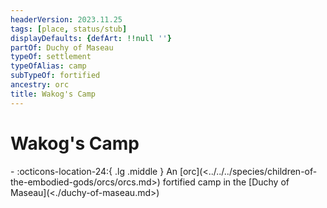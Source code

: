 ```yaml
---
headerVersion: 2023.11.25
tags: [place, status/stub]
displayDefaults: {defArt: !!null ''}
partOf: Duchy of Maseau
typeOf: settlement
typeOfAlias: camp
subTypeOf: fortified
ancestry: orc
title: Wakog's Camp
---
```


# Wakog's Camp
<div class="grid cards ext-narrow-margin ext-one-column" markdown>
-    :octicons-location-24:{ .lg .middle } An [orc](<../../../species/children-of-the-embodied-gods/orcs/orcs.md>) fortified camp in the [Duchy of Maseau](<./duchy-of-maseau.md>)  
</div>


